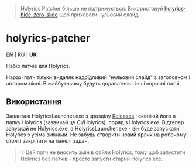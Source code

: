 > Holyrics Patcher більше не підтримується.
> Використовуй [holyrics-hide-zero-slide](https://github.com/cjb-tech/holyrics-hide-zero-slide/blob/master/README-uk.md#readme) щоб приховати нульовий слайд.

# holyrics-patcher

[EN](README.md) | [RU](README-ru.md) | **UK**

Набір патчів для Holyrics.

Наразі патч тільки видаляє надоїдливий "нульовий слайд" з заголовком і автором пісні. В майбутньому будуть додаватись і інші корисні патчі.

## Використання

Завантаж HolyricsLauncher.exe з зрозділу [Releases](https://github.com/cjb-tech/holyrics-patcher/releases/latest) і скопіюй його в папку Holyrics (зазвичай це C:/Holyrics), поряд з Holyrics.exe. 
Відтепер запускай не Holyrics.exe, а HolyricsLauncher.exe - він буде запускати Holyrics з усіма змінами. 
Не забудь створити новий ярлик на робочому столі і закріпити на панелі задач.

> 💡 Цей патч не вносить змін в файли Holyrics, тому щоб запустити Holyrics без патчів - просто запусти старий Holyrics.exe.
